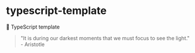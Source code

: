 # typescript-template

🌱 TypeScript template


<!-- INSPIRATIONAL_QUOTE_START -->
> "It is during our darkest moments that we must focus to see the light." - Aristotle
<!-- INSPIRATIONAL_QUOTE_END -->
